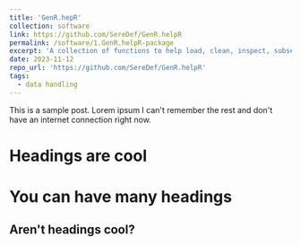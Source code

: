 ```yaml
---
title: 'GenR.hepR'
collection: software
link: https://github.com/SereDef/GenR.helpR
permalink: /software/1.GenR.helpR-package
excerpt: 'A collection of functions to help load, clean, inspect, subset, transform and analyse Generation R datasets.'
date: 2023-11-12
repo_url: 'https://github.com/SereDef/GenR.helpR'
tags:
  - data handling
---
```


This is a sample post. Lorem ipsum I can't remember the rest and don't have an internet connection right now.

Headings are cool
======

You can have many headings
======

Aren't headings cool?
------